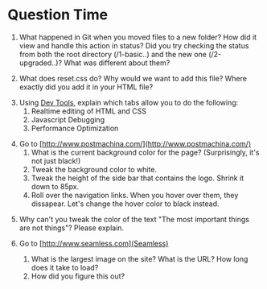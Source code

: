 Question Time
=============

1. What happened in Git when you moved files to a new folder? How did it view and handle this action in status? Did you try checking the status from both the root directory (/1-basic..) and the new one (/2-upgraded..)? What was different about them?

<!-- Your answer here -->

2. What does reset.css do? Why would we want to add this file? Where exactly did you add it in your HTML file?

<!-- Your answer here -->

3. Using [Dev Tools](https://developer.chrome.com/devtools), explain which tabs allow you to do the following:
	1. Realtime editing of HTML and CSS
	2. Javascript Debugging
	3. Performance Optimization

<!-- Your answer here -->

4. Go to [http://www.postmachina.com/](http://www.postmachina.com/)
	1. What is the current background color for the page? (Surprisingly, it's not just black!)
	2. Tweak the background color to white.
	3. Tweak the height of the side bar that contains the logo. Shrink it down to 85px.
	4. Roll over the navigation links. When you hover over them, they dissapear. Let's change the hover color to black instead.

<!-- Your answer here -->

5. Why can't you tweak the color of the text "The most important things are not things"? Please explain.

<!-- Your answer here -->

6. Go to [http://www.seamless.com](Seamless)

	1. What is the largest image on the site? What is the URL? How long does it take to load?
	2. How did you figure this out?

<!-- Your answer here -->
